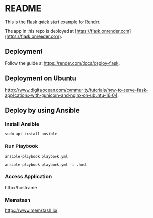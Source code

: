 # README

This is the [Flask](http://flask.pocoo.org/) [quick start](http://flask.pocoo.org/docs/1.0/quickstart/#a-minimal-application) example for [Render](https://render.com).

The app in this repo is deployed at [https://flask.onrender.com](https://flask.onrender.com).

## Deployment

Follow the guide at https://render.com/docs/deploy-flask.

## Deployment on Ubuntu
https://www.digitalocean.com/community/tutorials/how-to-serve-flask-applications-with-gunicorn-and-nginx-on-ubuntu-16-04.


## Deploy by using Ansible
### Install Ansible
```
sudo apt install ansible
```

###  Run Playbook
```
ansible-playbook playbook.yml

ansible-playbook playbook.yml -i .host
```

### Access Application
http://hostname

### Memstash 
https://www.memstash.io/
